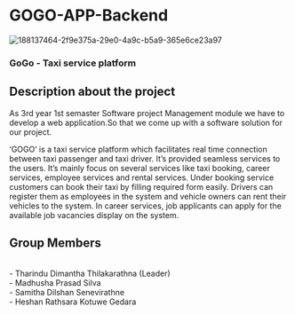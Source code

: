 # GOGO-APP-Backend

![188137464-2f9e375a-29e0-4a9c-b5a9-365e6ce23a97](https://user-images.githubusercontent.com/88552872/188137973-be52df68-7dd0-45be-b78b-38f8fa4f31bb.png)

<h3 align="left"> GoGo - Taxi service platform</h3>

<h2 align="left">Description about the project</h2>

As 3rd year 1st semaster Software project Management module we have to develop a web application.So that we come up with a software solution for our project.

‘GOGO’ is a taxi service platform which facilitates real time connection between taxi passenger and taxi driver. It’s provided seamless services to the users. It’s mainly focus on several services like taxi booking, career services, employee services and rental services. Under booking service customers can book their taxi by filling required form easily. Drivers can register them as employees in the system and vehicle owners can rent their vehicles to the system. In career services, job applicants can apply for the available job vacancies display on the system.
 
 <h2 align="left">Group Members</h2><br>
 - Tharindu Dimantha Thilakarathna (Leader) <br>
 - Madhusha Prasad Silva<br>
 - Samitha Dilshan Senevirathne<br>
 - Heshan Rathsara Kotuwe Gedara<br>
 
 

